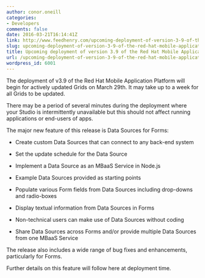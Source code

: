 ```yaml
---
author: conor.oneill
categories:
- Developers
comments: false
date: 2016-03-21T16:14:41Z
link: http://www.feedhenry.com/upcoming-deployment-of-version-3-9-of-the-red-hat-mobile-application-platform/
slug: upcoming-deployment-of-version-3-9-of-the-red-hat-mobile-application-platform
title: Upcoming deployment of version 3.9 of the Red Hat Mobile Application Platform
url: /upcoming-deployment-of-version-3-9-of-the-red-hat-mobile-application-platform/
wordpress_id: 6001
---
```


The deployment of v3.9 of the Red Hat Mobile Application Platform will begin for actively updated Grids on March 29th. It may take up to a week for all Grids to be updated.

There may be a period of several minutes during the deployment where your Studio is intermittently unavailable but this should not affect running applications or end-users of apps.

The major new feature of this release is Data Sources for Forms:




    
  * Create custom Data Sources that can connect to any back-end system

    
  * Set the update schedule for the Data Source

    
  * Implement a Data Source as an MBaaS Service in Node.js

    
  * Example Data Sources provided as starting points

    
  * Populate various Form fields from Data Sources including drop-downs and radio-boxes

    
  * Display textual information from Data Sources in Forms

    
  * Non-technical users can make use of Data Sources without coding

    
  * Share Data Sources across Forms and/or provide multiple Data Sources from one MBaaS Service



The release also includes a wide range of bug fixes and enhancements, particularly for Forms.

Further details on this feature will follow here at deployment time.
